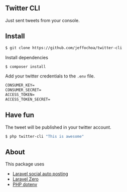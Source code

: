 ## Twitter CLI ##

Just sent tweets from your console.

## Install ##

```bash
$ git clone https://github.com/jeffochoa/twitter-cli
```

Install dependencies
```bash
$ composer install
```

Add your twitter credentials to the `.env` file.

```txt
CONSUMER_KEY=
CONSUMER_SECRET=
ACCESS_TOKEN=
ACCESS_TOKEN_SECRET=
```

## Have fun ##
The tweet will be published in your twitter account.
```bash
$ php twitter-cli "This is awesome"
```

## About ##

This package uses
- [Laravel social auto posting](https://github.com/toolkito/laravel-social-auto-posting)
- [Laravel Zero](https://github.com/laravel-zero/laravel-zero)
- [PHP dotenv](https://github.com/vlucas/phpdotenv)

